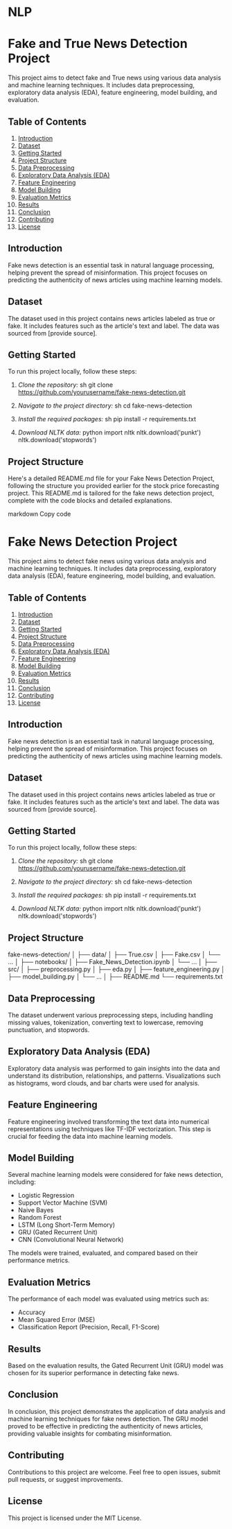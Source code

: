# NLP
# Fake and True News Detection Project

This project aims to detect fake and True news using various data analysis and machine learning techniques. It includes data preprocessing, exploratory data analysis (EDA), feature engineering, model building, and evaluation.

## Table of Contents
1. [Introduction](#introduction)
2. [Dataset](#dataset)
3. [Getting Started](#getting-started)
4. [Project Structure](#project-structure)
5. [Data Preprocessing](#data-preprocessing)
6. [Exploratory Data Analysis (EDA)](#exploratory-data-analysis-eda)
7. [Feature Engineering](#feature-engineering)
8. [Model Building](#model-building)
9. [Evaluation Metrics](#evaluation-metrics)
10. [Results](#results)
11. [Conclusion](#conclusion)
12. [Contributing](#contributing)
13. [License](#license)

## Introduction
Fake news detection is an essential task in natural language processing, helping prevent the spread of misinformation. This project focuses on predicting the authenticity of news articles using machine learning models.

## Dataset
The dataset used in this project contains news articles labeled as true or fake. It includes features such as the article's text and label. The data was sourced from [provide source].

## Getting Started
To run this project locally, follow these steps:

1. *Clone the repository:*
    sh
    git clone https://github.com/yourusername/fake-news-detection.git
    

2. *Navigate to the project directory:*
    sh
    cd fake-news-detection
    

3. *Install the required packages:*
    sh
    pip install -r requirements.txt
    

4. *Download NLTK data:*
    python
    import nltk
    nltk.download('punkt')
    nltk.download('stopwords')
    

## Project Structure

Here's a detailed README.md file for your Fake News Detection Project, following the structure you provided earlier for the stock price forecasting project. This README.md is tailored for the fake news detection project, complete with the code blocks and detailed explanations.

markdown
Copy code
# Fake News Detection Project

This project aims to detect fake news using various data analysis and machine learning techniques. It includes data preprocessing, exploratory data analysis (EDA), feature engineering, model building, and evaluation.

## Table of Contents
1. [Introduction](#introduction)
2. [Dataset](#dataset)
3. [Getting Started](#getting-started)
4. [Project Structure](#project-structure)
5. [Data Preprocessing](#data-preprocessing)
6. [Exploratory Data Analysis (EDA)](#exploratory-data-analysis-eda)
7. [Feature Engineering](#feature-engineering)
8. [Model Building](#model-building)
9. [Evaluation Metrics](#evaluation-metrics)
10. [Results](#results)
11. [Conclusion](#conclusion)
12. [Contributing](#contributing)
13. [License](#license)

## Introduction
Fake news detection is an essential task in natural language processing, helping prevent the spread of misinformation. This project focuses on predicting the authenticity of news articles using machine learning models.

## Dataset
The dataset used in this project contains news articles labeled as true or fake. It includes features such as the article's text and label. The data was sourced from [provide source].

## Getting Started
To run this project locally, follow these steps:

1. *Clone the repository:*
    sh
    git clone https://github.com/yourusername/fake-news-detection.git
    

2. *Navigate to the project directory:*
    sh
    cd fake-news-detection
    

3. *Install the required packages:*
    sh
    pip install -r requirements.txt
    

4. *Download NLTK data:*
    python
    import nltk
    nltk.download('punkt')
    nltk.download('stopwords')
    

## Project Structure
fake-news-detection/
│
├── data/
│ ├── True.csv
│ ├── Fake.csv
│ └── ...
│
├── notebooks/
│ ├── Fake_News_Detection.ipynb
│ └── ...
│
├── src/
│ ├── preprocessing.py
│ ├── eda.py
│ ├── feature_engineering.py
│ ├── model_building.py
│ └── ...
│
├── README.md
└── requirements.txt

## Data Preprocessing
The dataset underwent various preprocessing steps, including handling missing values, tokenization, converting text to lowercase, removing punctuation, and stopwords.

## Exploratory Data Analysis (EDA)
Exploratory data analysis was performed to gain insights into the data and understand its distribution, relationships, and patterns. Visualizations such as histograms, word clouds, and bar charts were used for analysis.

## Feature Engineering
Feature engineering involved transforming the text data into numerical representations using techniques like TF-IDF vectorization. This step is crucial for feeding the data into machine learning models.

## Model Building
Several machine learning models were considered for fake news detection, including:
- Logistic Regression
- Support Vector Machine (SVM)
- Naive Bayes
- Random Forest
- LSTM (Long Short-Term Memory)
- GRU (Gated Recurrent Unit)
- CNN (Convolutional Neural Network)

The models were trained, evaluated, and compared based on their performance metrics.

## Evaluation Metrics
The performance of each model was evaluated using metrics such as:
- Accuracy
- Mean Squared Error (MSE)
- Classification Report (Precision, Recall, F1-Score)

## Results
Based on the evaluation results, the Gated Recurrent Unit (GRU) model was chosen for its superior performance in detecting fake news.

## Conclusion
In conclusion, this project demonstrates the application of data analysis and machine learning techniques for fake news detection. The GRU model proved to be effective in predicting the authenticity of news articles, providing valuable insights for combating misinformation.

## Contributing
Contributions to this project are welcome. Feel free to open issues, submit pull requests, or suggest improvements.

## License
This project is licensed under the MIT License.
